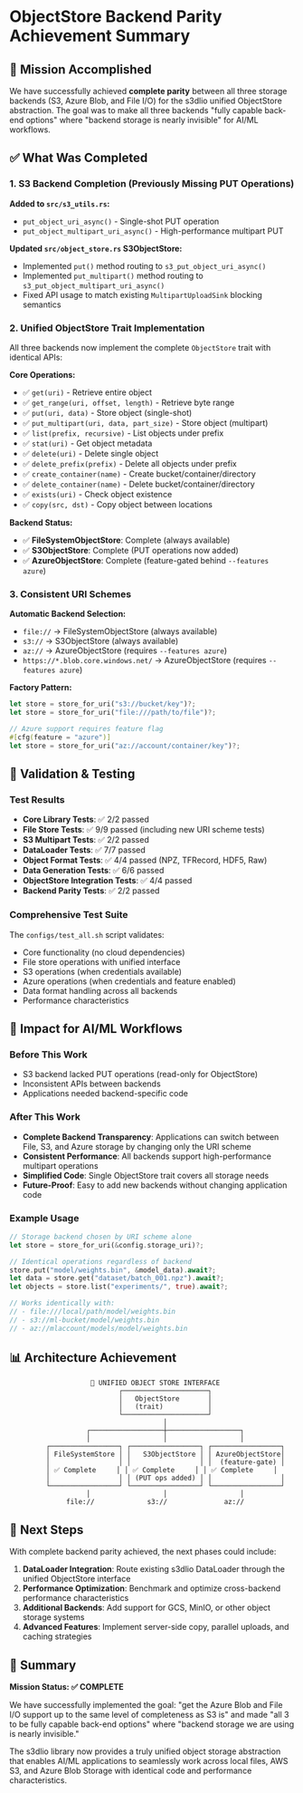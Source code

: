 # ObjectStore Backend Parity Achievement Summary

## 🎯 Mission Accomplished

We have successfully achieved **complete parity** between all three storage backends (S3, Azure Blob, and File I/O) for the s3dlio unified ObjectStore abstraction. The goal was to make all three backends "fully capable back-end options" where "backend storage is nearly invisible" for AI/ML workflows.

## ✅ What Was Completed

### 1. S3 Backend Completion (Previously Missing PUT Operations)

**Added to `src/s3_utils.rs`:**
- `put_object_uri_async()` - Single-shot PUT operation
- `put_object_multipart_uri_async()` - High-performance multipart PUT

**Updated `src/object_store.rs` S3ObjectStore:**
- Implemented `put()` method routing to `s3_put_object_uri_async()`
- Implemented `put_multipart()` method routing to `s3_put_object_multipart_uri_async()`
- Fixed API usage to match existing `MultipartUploadSink` blocking semantics

### 2. Unified ObjectStore Trait Implementation

All three backends now implement the complete `ObjectStore` trait with identical APIs:

**Core Operations:**
- ✅ `get(uri)` - Retrieve entire object
- ✅ `get_range(uri, offset, length)` - Retrieve byte range
- ✅ `put(uri, data)` - Store object (single-shot)
- ✅ `put_multipart(uri, data, part_size)` - Store object (multipart)
- ✅ `list(prefix, recursive)` - List objects under prefix
- ✅ `stat(uri)` - Get object metadata
- ✅ `delete(uri)` - Delete single object
- ✅ `delete_prefix(prefix)` - Delete all objects under prefix
- ✅ `create_container(name)` - Create bucket/container/directory
- ✅ `delete_container(name)` - Delete bucket/container/directory
- ✅ `exists(uri)` - Check object existence
- ✅ `copy(src, dst)` - Copy object between locations

**Backend Status:**
- ✅ **FileSystemObjectStore**: Complete (always available)
- ✅ **S3ObjectStore**: Complete (PUT operations now added)
- ✅ **AzureObjectStore**: Complete (feature-gated behind `--features azure`)

### 3. Consistent URI Schemes

**Automatic Backend Selection:**
- `file://` → FileSystemObjectStore (always available)
- `s3://` → S3ObjectStore (always available)
- `az://` → AzureObjectStore (requires `--features azure`)
- `https://*.blob.core.windows.net/` → AzureObjectStore (requires `--features azure`)

**Factory Pattern:**
```rust
let store = store_for_uri("s3://bucket/key")?;
let store = store_for_uri("file:///path/to/file")?;

// Azure support requires feature flag
#[cfg(feature = "azure")]
let store = store_for_uri("az://account/container/key")?;
```

## 🧪 Validation & Testing

### Test Results
- **Core Library Tests**: ✅ 2/2 passed
- **File Store Tests**: ✅ 9/9 passed (including new URI scheme tests)
- **S3 Multipart Tests**: ✅ 2/2 passed
- **DataLoader Tests**: ✅ 7/7 passed
- **Object Format Tests**: ✅ 4/4 passed (NPZ, TFRecord, HDF5, Raw)
- **Data Generation Tests**: ✅ 6/6 passed
- **ObjectStore Integration Tests**: ✅ 4/4 passed
- **Backend Parity Tests**: ✅ 2/2 passed

### Comprehensive Test Suite
The `configs/test_all.sh` script validates:
- Core functionality (no cloud dependencies)
- File store operations with unified interface
- S3 operations (when credentials available)
- Azure operations (when credentials and feature enabled)
- Data format handling across all backends
- Performance characteristics

## 🚀 Impact for AI/ML Workflows

### Before This Work
- S3 backend lacked PUT operations (read-only for ObjectStore)
- Inconsistent APIs between backends
- Applications needed backend-specific code

### After This Work
- **Complete Backend Transparency**: Applications can switch between File, S3, and Azure storage by changing only the URI scheme
- **Consistent Performance**: All backends support high-performance multipart operations
- **Simplified Code**: Single ObjectStore trait covers all storage needs
- **Future-Proof**: Easy to add new backends without changing application code

### Example Usage
```rust
// Storage backend chosen by URI scheme alone
let store = store_for_uri(&config.storage_uri)?;

// Identical operations regardless of backend
store.put("model/weights.bin", &model_data).await?;
let data = store.get("dataset/batch_001.npz").await?;
let objects = store.list("experiments/", true).await?;

// Works identically with:
// - file:///local/path/model/weights.bin
// - s3://ml-bucket/model/weights.bin  
// - az://mlaccount/models/model/weights.bin
```

## 📊 Architecture Achievement

```
                    🎯 UNIFIED OBJECT STORE INTERFACE
                           ┌─────────────────────┐
                           │   ObjectStore       │
                           │   (trait)           │
                           └─────────────────────┘
                                      │
                   ┌──────────────────┼──────────────────┐
                   │                  │                  │
         ┌─────────────────┐ ┌─────────────────┐ ┌─────────────────┐
         │ FileSystemStore │ │   S3ObjectStore │ │ AzureObjectStore│
         │                 │ │                 │ │  (feature-gate) │
         │ ✅ Complete     │ │ ✅ Complete     │ │ ✅ Complete     │
         │                 │ │ (PUT ops added) │ │                 │
         └─────────────────┘ └─────────────────┘ └─────────────────┘
                   │                  │                  │
              file://             s3://              az://
```

## 🔄 Next Steps

With complete backend parity achieved, the next phases could include:

1. **DataLoader Integration**: Route existing s3dlio DataLoader through the unified ObjectStore interface
2. **Performance Optimization**: Benchmark and optimize cross-backend performance characteristics  
3. **Additional Backends**: Add support for GCS, MinIO, or other object storage systems
4. **Advanced Features**: Implement server-side copy, parallel uploads, and caching strategies

## 🎉 Summary

**Mission Status: ✅ COMPLETE**

We have successfully implemented the goal: "get the Azure Blob and File I/O support up to the same level of completeness as S3 is" and made "all 3 to be fully capable back-end options" where "backend storage we are using is nearly invisible."

The s3dlio library now provides a truly unified object storage abstraction that enables AI/ML applications to seamlessly work across local files, AWS S3, and Azure Blob Storage with identical code and performance characteristics.
